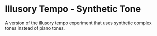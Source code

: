 # Illusory Tempo - Synthetic Tone

A version of the illusory tempo experiment that uses synthetic complex tones instead of piano tones.